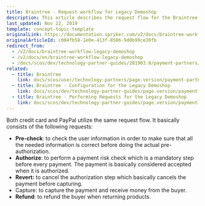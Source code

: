 ```yaml
---
title: Braintree - Request workflow for Legacy Demoshop
description: This article describes the request flow for the Braintree module in the Spryker Legacy Demoshop.
last_updated: Nov 22, 2019
template: concept-topic-template
originalLink: https://documentation.spryker.com/v2/docs/braintree-workflow-legacy-demoshop
originalArticleId: c004fb58-1e0e-413f-8586-9d0b99ce30fb
redirect_from:
  - /v2/docs/braintree-workflow-legacy-demoshop
  - /v2/docs/en/braintree-workflow-legacy-demoshop
  - /docs/scos/dev/technology-partner-guides/201903.0/payment-partners/braintree/braintree-guides-for-the-legacy-demoshop/braintree-workflow-for-legacy-demoshop.html
related:
  - title: Braintree
    link: docs/scos/user/technology-partners/page.version/payment-partners/braintree.html
  - title: Braintree - Configuration for the Legacy Demoshop
    link: docs/scos/dev/technology-partner-guides/page.version/payment-partners/braintree/braintree-guides-for-the-legacy-demoshop/braintree-configuration-for-the-legacy-demoshop.html
  - title: Braintree - Performing Requests for the Legacy Demoshop
    link: docs/scos/dev/technology-partner-guides/page.version/payment-partners/braintree/braintree-guides-for-the-legacy-demoshop/braintree-performing-requests-for-the-legacy-demoshop.html
---
```


Both credit card and PayPal utilize the same request flow. It basically consists of the following requests:

* <b>Pre-check</b>: to check the user information in order to make sure that all the needed information is correct before doing the actual pre-authorization.
* <b>Authorize</b>: to perform a payment risk check which is a mandatory step before every payment. The payment is basically considered accepted when it is authorized.
* <b>Revert:</b> to cancel the authorization step which basically cancels the payment before capturing.
* Capture: to capture the payment and receive money from the buyer.
* <b>Refund</b>: to refund the buyer when returning products.

